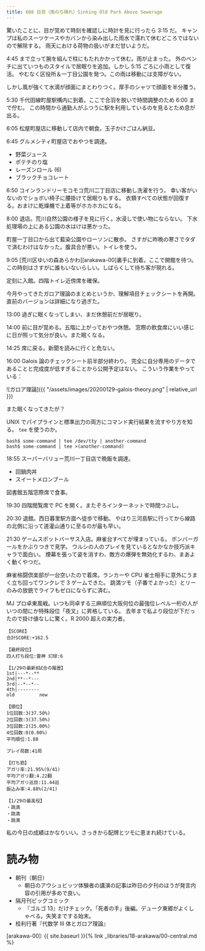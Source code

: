 ```yaml
---
title: 608 日目（雨のち晴れ）Sinking Old Park Above Sewerage
---
```


驚いたことに、目が覚めて時刻を確認しに時計を見に行ったら 3:15 だ。
キャンプは私のスーツケースやカバンから染み出した雨水で濡れて休むどころではないので解除する。
雨天における荷物の扱いがまだ甘いようだ。

4:45 まで立って腕を組んで柱にもたれかかって休む。雨が止まった。
外のベンチに出ていつものスタイルで居眠りを追加。しかし 5:15 ごろに小雨として復活。
やむなく区役所＆一丁目公園を発つ。この雨は移動には支障がない。

しかし風が強くて水滴が顔面にまとわりつく。厚手のシャツで顔面を半分覆う。

5:30 千代田線町屋駅構内に到着。ここで合羽を脱いで時間調整のため 6:00 まで佇む。
この時間から通勤人がふつうに駅を利用しているのを見るとため息が出る。

6:05 松屋町屋店に移動して店内で朝食。玉子かけごはん納豆。

6:45 グルメシティ町屋店でおやつを調達。

* 野菜ジュース
* ポテチのり塩
* レーズンロール (6)
* ブラックチョコレート

6:50 コインランドリーモコモコ荒川二丁目店に移動し洗濯を行う。
幸い客がいないのでショボい椅子に腰掛けて居眠りもする。
衣類すべての状態が回復する。おまけに乾燥機で上着等がホカホカになる。

8:00 退店。荒川自然公園の様子を見に行く。水浸しで使い物にならない。
下水処理場の上にある公園の水はけは悪かった。

町屋一丁目口から出て藍染公園やローソンに散歩。
さすがに昨晩の寒さでタダで済むわけはなかった。腹具合が悪い。トイレを使う。

9:05 [荒川区ゆいの森あらかわ][arakawa-00]裏手に到着。ここで開館を待つ。
この時刻はさすがに誰もいないらしい。しばらくして待ち客が現れる。

定刻に入館。四階トイレ近傍席を確保。

今月やってきたガロア理論のまとめというか、理解項目チェックシートを再開。
直前のバージョンは詳細になり過ぎた。

13:00 過ぎに眠くなってしまい、まだ休憩前だが居眠り。

14:00 前に目が覚める。五階に上がっておやつ休憩。
窓際の飲食席にいい感じに日が照って気分が良い。また眠くなる。

14:25 席に戻る。新聞を読みに行くと危ない。

16:00 Galois 論のチェックシート前半部分終わり。
完全に自分専用のデータであることと完成度が低すぎることから公開予定はない。
こういう作業をやっている：

![ガロア理論]({{ "/assets/images/20200129-galois-theory.png" | relative_url }})

また眠くなってきたが？

UNIX でパイプラインと標準出力の両方にコマンド実行結果を流すやり方を知る。
`tee` を使うのか。

```console
bash$ some-command | tee /dev/tty | another-command
bash$ some-command | tee >(another-command)
```

18:55 スーパーバリュー荒川一丁目店で晩飯を調達。

* 回鍋肉丼
* スイートメロンブール

図書館五階窓際席で食事。

19:30 四階閲覧席で PC を開く。またぞろインターネットで時間つぶし。

20:30 退館。西日暮里駅方面へ徒歩で移動。
やはり三河島駅に行ってから線路の北側に沿って道灌山通りに至るのが最も早い。

21:30 ゲームスポットバーサス入店。麻雀台すべてが埋まっている。
ボンバーガールをかぶりつきで見学。
ウルシの人のプレイを見ているとなかなか技巧派キャラで面白い。
煙幕を張って姿を消すわ、敵方の爆弾を無効化するわ、まあよく動くやつだ。

麻雀格闘倶楽部が一台空いたので着席。ランカーや CPU 雀士相手に意外にうまく立ち回ってワンクレで 3 ゲームできた。
跳満ツモ（子番でよかった）とリーのみの放銃でライフもゼロにならずに済む。

MJ プロ卓東風戦。いつも同卓する三麻順位大阪何位の最強位レベル一桁の人がいつの間にか特殊段位「夜叉」に昇格している。
去年まで私より段位が下だったので掛け値なしに驚く。R 2000 超えの実力者。

```text
【SCORE】
合計SCORE:+162.5

【最終段位】
四人打ち段位:雷神 幻球:6

【1/29の最新8試合の履歴】
1st|---*--**
2nd|**--*---
3rd|--*--*--
4th|--------
old         new

【順位】
1位回数:3(37.50%)
2位回数:3(37.50%)
3位回数:2(25.00%)
4位回数:0(0.00%)
平均順位:1.88

プレイ局数:41局

【打ち筋】
アガリ率:21.95%(9/41)
平均アガリ翻:4.22翻
平均アガリ巡目:11.44巡
振込み率:4.88%(2/41)

【1/29の最高役】
・跳満
・跳満
・跳満
```

私の今日の成績はかなりいい。さっきから配牌とツモに恵まれ続けている。

# 読み物

* 朝刊（朝日）
  * 朝日のアウシュビッツ体験者の講演の記事は昨日の夕刊のほうが発言内容の引用が多めで良い。
* 隔月刊ビッグコミック
  * 『ゴルゴ 13』だけチェック。「死者の手」後編。デューク東郷がよくしゃべる。失笑までする始末。
* 桂利行著『代数学 III 体とガロア理論』

[arakawa-00]: {{ site.baseurl }}{% link _libraries/18-arakawa/00-central.md %}
